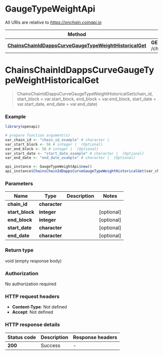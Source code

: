 # GaugeTypeWeightApi

All URIs are relative to *https://onchain.coinapi.io*

Method | HTTP request | Description
------------- | ------------- | -------------
[**ChainsChainIdDappsCurveGaugeTypeWeightHistoricalGet**](GaugeTypeWeightApi.md#ChainsChainIdDappsCurveGaugeTypeWeightHistoricalGet) | **GET** /chains/{chain_id}/dapps/curve/gaugeTypeWeight/historical | 


# **ChainsChainIdDappsCurveGaugeTypeWeightHistoricalGet**
> ChainsChainIdDappsCurveGaugeTypeWeightHistoricalGet(chain_id, start_block = var.start_block, end_block = var.end_block, start_date = var.start_date, end_date = var.end_date)



### Example
```R
library(openapi)

# prepare function argument(s)
var_chain_id <- "chain_id_example" # character | 
var_start_block <- 56 # integer |  (Optional)
var_end_block <- 56 # integer |  (Optional)
var_start_date <- "start_date_example" # character |  (Optional)
var_end_date <- "end_date_example" # character |  (Optional)

api_instance <- GaugeTypeWeightApi$new()
api_instance$ChainsChainIdDappsCurveGaugeTypeWeightHistoricalGet(var_chain_id, start_block = var_start_block, end_block = var_end_block, start_date = var_start_date, end_date = var_end_date)
```

### Parameters

Name | Type | Description  | Notes
------------- | ------------- | ------------- | -------------
 **chain_id** | **character**|  | 
 **start_block** | **integer**|  | [optional] 
 **end_block** | **integer**|  | [optional] 
 **start_date** | **character**|  | [optional] 
 **end_date** | **character**|  | [optional] 

### Return type

void (empty response body)

### Authorization

No authorization required

### HTTP request headers

 - **Content-Type**: Not defined
 - **Accept**: Not defined

### HTTP response details
| Status code | Description | Response headers |
|-------------|-------------|------------------|
| **200** | Success |  -  |

